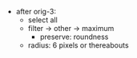 - after orig-3:
    - select all
    - filter -> other -> maximum
        - preserve: roundness
	- radius: 6 pixels or thereabouts

    